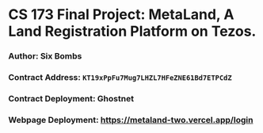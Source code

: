 # CS 173 Final Project: MetaLand, A Land Registration Platform on Tezos.

### Author: Six Bombs

### Contract Address: `KT19xPpFu7Mug7LHZL7HFeZNE61Bd7ETPCdZ`

### Contract Deployment: Ghostnet

### Webpage Deployment: https://metaland-two.vercel.app/login
